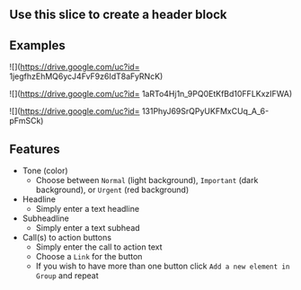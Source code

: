 ## Use this slice to create a header block

## Examples
![](https://drive.google.com/uc?id= 1jegfhzEhMQ6ycJ4FvF9z6IdT8aFyRNcK)

![](https://drive.google.com/uc?id= 1aRTo4Hj1n_9PQ0EtKfBd10FFLKxzIFWA)

![](https://drive.google.com/uc?id= 131PhyJ69SrQPyUKFMxCUq_A_6-pFmSCk)

## Features
- Tone (color)
    - Choose between `Normal` (light background), `Important` (dark background), or `Urgent` (red background)
- Headline
    - Simply enter a text headline
- Subheadline
    - Simply enter a text subhead
- Call(s) to action buttons
    - Simply enter the call to action text
    - Choose a `Link` for the button
    - If you wish to have more than one button click `Add a new element in Group` and repeat